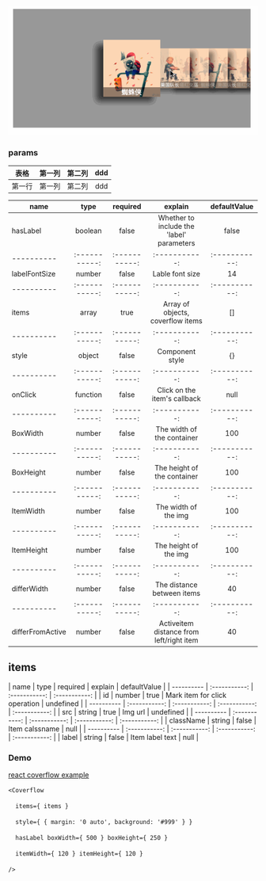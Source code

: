 <img src="coverflow.gif" />

### params

 表格      | 第一列     | 第二列 |ddd    
 -------- | :-----------:  | :-----------: | :------:
 第一行     | 第一列     | 第二列   |ddd

| name      | type     | required | explain | defaultValue     |
| ---------- | :-----------: | :-----------: | :-----------: | :-----------: |
| hasLabel     | boolean | false | Whether to include the 'label' parameters   | false    |
| ---------- | :-----------: | :-----------: | :-----------: | :-----------: |
| labelFontSize     | number | false  | Lable font size    | 14    |
| ---------- | :-----------: | :-----------: | :-----------: | :-----------: |
| items     | array | true  | Array of objects, coverflow items   | []    |
| ---------- | :-----------: | :-----------: | :-----------: | :-----------: |
| style     | object | false  | Component style   | {}    |
| ---------- | :-----------: | :-----------: | :-----------: | :-----------: |
| onClick     | function | false  | Click on the item's callback   | null    |
| ---------- | :-----------: | :-----------: | :-----------: | :-----------: |
| BoxWidth     | number | false  | The width of the container   | 100    |
| ---------- | :-----------: | :-----------: | :-----------: | :-----------: |
| BoxHeight     | number | false  | The height of the container   | 100    |
| ---------- | :-----------: | :-----------: | :-----------: | :-----------: |
| ItemWidth     | number | false  | The width of the img   | 100    |
| ---------- | :-----------: | :-----------: | :-----------: | :-----------: |
| ItemHeight     | number | false  | The height of the img   | 100    |
| ---------- | :-----------: | :-----------: | :-----------: | :-----------: |
| differWidth     | number | false  | The distance between items   | 40    |
| ---------- | :-----------: | :-----------: | :-----------: | :-----------: |
| differFromActive     | number | false  | Activeitem distance from left/right item   | 40    |

## items

| name      | type     | required | explain | defaultValue     |
| ---------- | :-----------: | :-----------: | :-----------: |
| id     | number | true | Mark item for click operation   | undefined    |
| ---------- | :-----------: | :-----------: | :-----------: | :-----------: |
| src     | string | true  | Img url    | undefined    |
| ---------- | :-----------: | :-----------: | :-----------: | :-----------: |
| className     | string | false  | Item calssname   | null    |
| ---------- | :-----------: | :-----------: | :-----------: | :-----------: |
| label     | string | false  | Item label text  | null    |

### Demo

<p><a href="https://wxlkaylee.github.io/coverflow-reactjs/">react coverflow example</a></p>


```
<Coverflow

  items={ items }
  
  style={ { margin: '0 auto', background: '#999' } }

  hasLabel boxWidth={ 500 } boxHeight={ 250 }

  itemWidth={ 120 } itemHeight={ 120 }

/>
```
